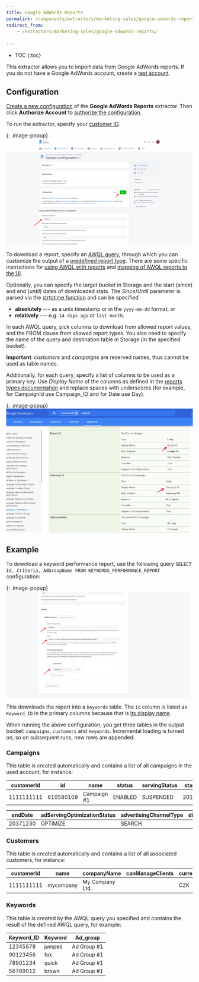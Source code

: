 ```yaml
---
title: Google AdWords Reports
permalink: /components/extractors/marketing-sales/google-adwords-reports/
redirect_from:
    - /extractors/marketing-sales/google-adwords-reports/

---
```


* TOC
{:toc}

This extractor allows you to import data from Google AdWords reports.
If you do not have a Google AdWords account, create a [test account](https://developers.google.com/adwords/api/docs/guides/first-api-call#create_test_accounts).

## Configuration
[Create a new configuration](/components/#creating-component-configuration) of the **Google AdWords Reports** extractor.
Then click **Authorize Account** to [authorize the configuration](/components/#authorization). 

To run the extractor, specify your [customer ID](https://support.google.com/adwords/answer/1704344?hl=en).

{: .image-popup}
![Screenshot - Customer configuration](/components/extractors/marketing-sales/google-adwords-reports/google-adwords-reports-1.png)

To download a report, specify an [AWQL query](https://developers.google.com/adwords/api/docs/guides/awql),
through which you can customize the output of a [predefined report type](https://developers.google.com/adwords/api/docs/appendix/reports). 
There are some specific instructions for 
[using AWQL with reports](https://developers.google.com/adwords/api/docs/guides/awql#using_awql_with_reports) and
[mapping of AWQL reports to the UI](https://developers.google.com/adwords/api/docs/guides/uireports).

Optionally, you can specify the target *bucket* in Storage and the start (*since*) and end (*until*) dates of downloaded stats. 
The *Since*/*Until* parameter is parsed via the [strtotime function](https://www.php.net/manual/en/function.strtotime.php) and 
can be specified

- **absolutely** --- as a unix timestamp or in the `yyyy-mm-dd` format, or
- **relatively** --- e.g. `14 days ago` or `last month`.

In each AWQL query, pick columns to download from allowed report values, and the FROM clause from allowed report types.
You also need to specify the name of the query and destination table in Storage (in the specified bucket). 

**Important**: *customers* and *campaigns* are reserved names, thus cannot be used as table names.

Additionally, for each query, specify a list of columns to be used as a primary key. 
Use *Display Name* of the columns as defined in the [reports types documentation](https://developers.google.com/adwords/api/docs/appendix/reports) and replace spaces with underscores 
(for example, for CampaignId use Campaign_ID and for Date use Day).

{: .image-popup}
![Screenshot - Report column names](/components/extractors/marketing-sales/google-adwords-reports/report_types.png)

## Example
To download a keyword performance report, use the following query `SELECT Id, Criteria, AdGroupName FROM KEYWORDS_PERFORMANCE_REPORT` configuration:

{: .image-popup}
![Screenshot - Query configuration](/components/extractors/marketing-sales/google-adwords-reports/google-adwords-reports-2.png)

This downloads the report into a `keywords` table. The `Id` column is listed as `Keyword_ID` in the primary columns 
because that is [its display name](https://developers.google.com/adwords/api/docs/appendix/reports/keywords-performance-report#id).

When running the above configuration, you get three tables in the output bucket:
`campaigns`, `customers` and `keywords`. Incremental loading is turned on, so on subsequent runs, new rows are appended.

### Campaigns
This table is created automatically and contains a list of all campaigns in the used account, for instance:

| customerId | id        | name        | status  | servingStatus | startDate |
|------------|-----------|-------------|---------|---------------|-----------|
| 1111111111 | 610580109 | Campaign #1 | ENABLED | SUSPENDED     | 20160614  |

| endDate  | adServingOptimizationStatus | advertisingChannelType | displaySelect |
|----------|-----------------------------|------------------------|---------------|
| 20371230 | OPTIMIZE                    | SEARCH                 |               |

### Customers 
This table is created automatically and contains a list of all associated customers, for instance:

| customerId | name      | companyName     | canManageClients | currencyCode | dateTimeZone  |
|------------|-----------|-----------------|------------------|--------------|---------------|
| 1111111111 | mycompany | My Company Ltd. |                  | CZK          | Europe/Prague |

### Keywords
This table is created by the AWQL query you specified and contains the result of the defined AWQL query, for example:

| Keyword_ID | Keyword | Ad_group    |
|------------|---------|-------------|
| 12345678   | jumped  | Ad Group #1 |
| 90123456   | fox     | Ad Group #1 |
| 78901234   | quick   | Ad Group #1 |
| 56789012   | brown   | Ad Group #1 |
